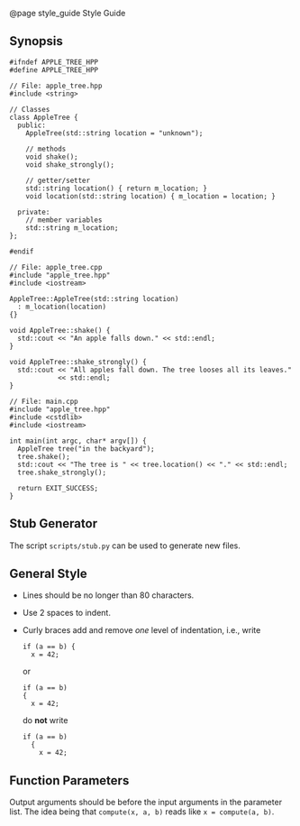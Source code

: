 @page style_guide Style Guide

## Synopsis

    #ifndef APPLE_TREE_HPP
    #define APPLE_TREE_HPP

    // File: apple_tree.hpp
    #include <string>

    // Classes
    class AppleTree {
      public:
        AppleTree(std::string location = "unknown");

        // methods
        void shake();
        void shake_strongly();

        // getter/setter
        std::string location() { return m_location; }
        void location(std::string location) { m_location = location; }

      private:
        // member variables
        std::string m_location;
    };

    #endif

    // File: apple_tree.cpp
    #include "apple_tree.hpp"
    #include <iostream>

    AppleTree::AppleTree(std::string location)
      : m_location(location)
    {}

    void AppleTree::shake() {
      std::cout << "An apple falls down." << std::endl;
    }

    void AppleTree::shake_strongly() {
      std::cout << "All apples fall down. The tree looses all its leaves."
                << std::endl;
    }

    // File: main.cpp
    #include "apple_tree.hpp"
    #include <cstdlib>
    #include <iostream>

    int main(int argc, char* argv[]) {
      AppleTree tree("in the backyard");
      tree.shake();
      std::cout << "The tree is " << tree.location() << "." << std::endl;
      tree.shake_strongly();

      return EXIT_SUCCESS;
    }

## Stub Generator

The script `scripts/stub.py` can be used to generate new files.

## General Style

- Lines should be no longer than 80 characters.
- Use 2 spaces to indent.
- Curly braces add and remove *one* level of indentation, i.e., write

      if (a == b) {
        x = 42;

  or

      if (a == b)
      {
        x = 42;

  do **not** write

      if (a == b)
        {
          x = 42;


## Function Parameters

Output arguments should be before the input arguments in the parameter list.
The idea being that `compute(x, a, b)` reads like `x = compute(a, b)`.

